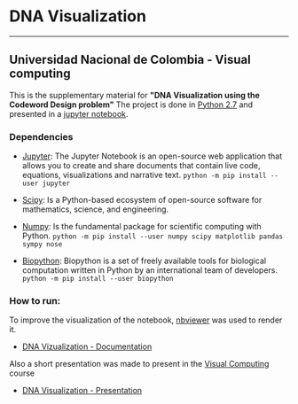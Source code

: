 # DNA Visualization #
------ 
## Universidad Nacional de Colombia - Visual computing ##

This is the supplementary material for __"DNA Visualization using the Codeword Design problem"__
The project is done in [Python 2.7](https://www.python.org/) and presented in a [jupyter notebook](http://jupyter.org/).

### Dependencies ###
- [Jupyter](): The Jupyter Notebook is an open-source web application that allows you to create and share documents that contain live code, equations, visualizations and narrative text.
`python -m pip install --user jupyter`

- [Scipy](https://www.scipy.org/): Is a Python-based ecosystem of open-source software for mathematics, science, and engineering.
- [Numpy](http://www.numpy.org/): Is the fundamental package for scientific computing with Python. 
`python -m pip install --user numpy scipy matplotlib pandas sympy nose`

- [Biopython](http://biopython.org/): Biopython is a set of freely available tools for biological computation written in Python by an international team of developers.
`python -m pip install --user biopython`


### How to run: ###
To improve the visualization of the notebook, [nbviewer](http://nbviewer.jupyter.org/) was used to render it.

- [DNA Vizualization - Documentation](http://nbviewer.jupyter.org/github/japrietov/DNA_Visualization/blob/master/DNA_Visualization%20-%20Documentation.ipynb)

Also a short presentation was made to present in the [Visual Computing](https://visualcomputing.github.io/) course

- [DNA Visualization - Presentation](Dna-visualization.pdf) 


